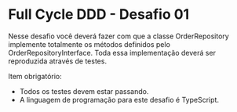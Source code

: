 <h1 align="left">Full Cycle DDD - Desafio 01</h1>

Nesse desafio você deverá fazer com que a classe OrderRepository implemente totalmente os métodos definidos pelo OrderRepositoryInterface. 
Toda essa implementação deverá ser reproduzida através de testes.

Item obrigatório:
 - Todos os testes devem estar passando.
 - A linguagem de programação para este desafio é TypeScript.

